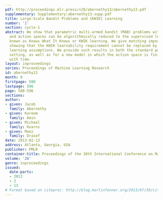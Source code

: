```yaml
---
pdf: http://proceedings.mlr.press/v28/abernethy13/abernethy13.pdf
supplementary: Supplementary:abernethy13-supp.pdf
title: Large-Scale Bandit Problems and {KWIK} Learning
number: '1'
section: cycle-1
abstract: We show that parametric multi-armed bandit (MAB) problems with large state
  and action spaces can be algorithmically reduced to the supervised learning model
  known as Knows What It Knows or KWIK learning. We give matching impossibility results
  showing that the KWIK learnability requirement cannot be replaced by weaker supervised
  learning assumptions. We provide such results in both the standard parametric MAB
  setting, as well as for a new model in which the action space is finite but growing
  with time.
layout: inproceedings
series: Proceedings of Machine Learning Research
id: abernethy13
month: 0
firstpage: 588
lastpage: 596
page: 588-596
sections: 
author:
- given: Jacob
  family: Abernethy
- given: Kareem
  family: Amin
- given: Michael
  family: Kearns
- given: Moez
  family: Draief
date: 2013-02-13
address: Atlanta, Georgia, USA
publisher: PMLR
container-title: Proceedings of the 30th International Conference on Machine Learning
volume: '28'
genre: inproceedings
issued:
  date-parts:
  - 2013
  - 2
  - 13
# Format based on citeproc: http://blog.martinfenner.org/2013/07/30/citeproc-yaml-for-bibliographies/
---
```

